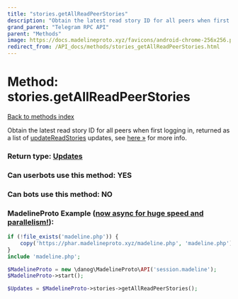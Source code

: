 ```yaml
---
title: "stories.getAllReadPeerStories"
description: "Obtain the latest read story ID for all peers when first logging in, returned as a list of [updateReadStories](../constructors/updateReadStories.html) updates, see [here »](https://core.telegram.org/api/stories#watching-stories) for more info."
grand_parent: "Telegram RPC API"
parent: "Methods"
image: https://docs.madelineproto.xyz/favicons/android-chrome-256x256.png
redirect_from: /API_docs/methods/stories_getAllReadPeerStories.html
---
```

# Method: stories.getAllReadPeerStories
[Back to methods index](index.html)



Obtain the latest read story ID for all peers when first logging in, returned as a list of [updateReadStories](../constructors/updateReadStories.html) updates, see [here »](https://core.telegram.org/api/stories#watching-stories) for more info.



### Return type: [Updates](/API_docs/types/Updates.html)

### Can userbots use this method: **YES**

### Can bots use this method: **NO**


### MadelineProto Example ([now async for huge speed and parallelism!](https://docs.madelineproto.xyz/docs/ASYNC.html)):


```php
if (!file_exists('madeline.php')) {
    copy('https://phar.madelineproto.xyz/madeline.php', 'madeline.php');
}
include 'madeline.php';

$MadelineProto = new \danog\MadelineProto\API('session.madeline');
$MadelineProto->start();

$Updates = $MadelineProto->stories->getAllReadPeerStories();
```

